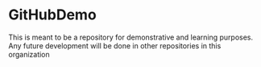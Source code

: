 # GitHubDemo
This is meant to be a repository for demonstrative and learning purposes.  Any future development will be done in other repositories in this organization
